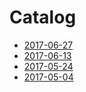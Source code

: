 # Catalog

- [2017-06-27](./2017-06-27.md)
- [2017-06-13](./2017-06-13.md)
- [2017-05-24](./2017-05-24.md)
- [2017-05-04](./2017-05-04.md)

